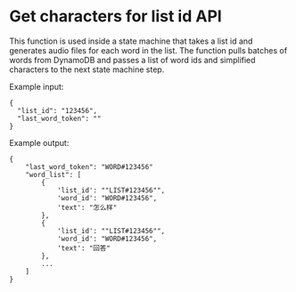 # Get characters for list id API

This function is used inside a state machine that takes a list id and generates audio files for each word in the list. The function pulls batches of words from DynamoDB and passes a list of word ids and simplified characters to the next state machine step.

Example input:
````
{
  "list_id": "123456",
  "last_word_token": ""
}
````

Example output:
````
{
    "last_word_token": "WORD#123456"
    "word_list": [
        {
            'list_id': ""LIST#123456"",
            'word_id': "WORD#123456",
            'text': "怎么样"
        },
        {
            'list_id': ""LIST#123456"",
            'word_id': "WORD#123456",
            'text': "回答"
        },
        ...
    ]    
}
````